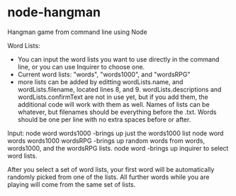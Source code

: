 # node-hangman
Hangman game from command line using Node

Word Lists:
- You can input the word lists you want to use directly in the command line, or you can use Inquirer to choose one.
- Current word lists: "words", "words1000", and "wordsRPG"
- more lists can be added by editting wordLists.name, and wordLists.filename, located lines 8, and 9. wordLists.descriptions and wordLists.confirmText are not in use yet, but if you add them, the additional code will work with them as well. Names of lists can be whatever, but filenames should be everything before the .txt. Words should be one per line with no extra spaces before or after.

Input:
node word words1000
-brings up just the words1000 list
node word words words1000 wordsRPG
-brings up random words from words, words1000, and the wordsRPG lists.
node word
-brings up inquirer to select word lists.

After you select a set of word lists, your first word will be automatically randomly picked from one of the lists. All further words while you are playing will come from the same set of lists.